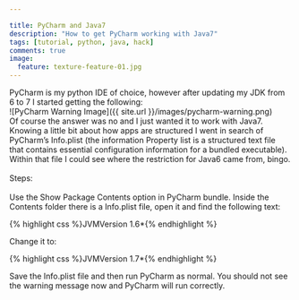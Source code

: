 ```yaml
---

title: PyCharm and Java7
description: "How to get PyCharm working with Java7"
tags: [tutorial, python, java, hack]
comments: true
image:
  feature: texture-feature-01.jpg
---
```


PyCharm is my python IDE of choice, however after updating my JDK from 6 to 7 I started getting the following:  
![PyCharm Warning Image]({{ site.url }}/images/pycharm-warning.png)  
Of course the answer was no and I just wanted it to work with Java7. Knowing a little bit about how apps are structured I went in search of PyCharm’s Info.plist (the information Property list is a structured text file that contains essential configuration information for a bundled executable). Within that file I could see where the restriction for Java6 came from, bingo.<br><br>
Steps:<br><br>
Use the Show Package Contents option in PyCharm bundle. Inside the Contents folder there is a Info.plist file, open it and find the following text:

{% highlight css %}<key>JVMVersion</key> <string>1.6*</string>{% endhighlight %}

Change it to:  

{% highlight css %}<key>JVMVersion</key> <string>1.7*</string>{% endhighlight %}

Save the Info.plist file and then run PyCharm as normal. You should not see the warning message now and PyCharm will run correctly.
